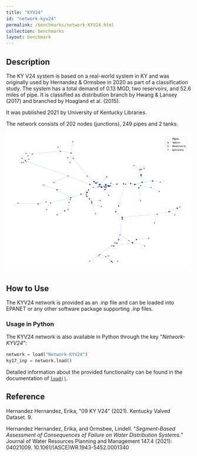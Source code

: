 ```yaml
---
title: "KYV24"
id: "network-kyv24"
permalink: /benchmarks/network-KYV24.html
collection: benchmarks
layout: benchmark
---
```



## Description

The KY V24 system is based on a real-world system in KY and was originally used by Hernandez & Ormsbee in 2020 as part
of a classification study. The system has a total demand of 0.13 MGD, two reservoirs, and 52.6 miles of pipe. It is
classified as distribution branch by Hwang & Lansey (2017) and branched by Hoagland et al. (2015).

It was published 2021 by University of Kentucky Libraries.

The network consists of 202 nodes (junctions), 249 pipes and 2 tanks.

<img src="../static/benchmarks/network-kyv24/kyv24_plot.png"/>

## How to Use

The KYV24 network is provided as an .inp file and can be loaded into EPANET or any other software package
supporting .inp files.

### Usage in Python

The KYV24 network is also available in Python through the key "*Network-KYV24*":
```python
network = load("Network-KYV24")
ky17_inp = network.load()
```

Detailed information about the provided functionality can be found in the documentation of
[`load()`](https://water-benchmark-hub.readthedocs.io/en/stable/water_benchmark_hub.networks.html#water_benchmark_hub.networks.networks.KYV24.load).


## Reference

Hernandez Hernandez, Erika, "09 KY V24" (2021). Kentucky Valved Dataset. 9.
[<i class="bi bi-link"></i>](https://uknowledge.uky.edu/wdst_ky_valved/9)

Hernandez Hernandez, Erika, and Ormsbee, Lindell. "*Segment-Based Assessment of Consequences of Failure on Water
Distribution Systems.*" Journal of Water Resources Planning and Management 147.4 (2021): 04021009.
10.1061/(ASCE)WR.1943-5452.0001340
[<i class="bi bi-link"></i>](https://doi.org/10.1061/(ASCE)WR.1943-5452.0001340)
